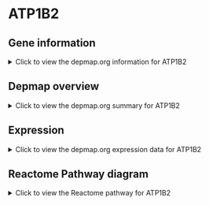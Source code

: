 <h1>ATP1B2</h1>

<h2>Gene information</h2>
<details>
  <summary>Click to view the depmap.org information for ATP1B2</summary>
  <p><a href="https://depmap.org/portal/gene/ATP1B2?tab=about" target="_BLANK">Open page in a new tab...</a></p>
  <iframe src="https://depmap.org/portal/gene/ATP1B2?tab=about" style="border:none;width:100%;height:800px"></iframe>
</details>

<h2>Depmap overview</h2>
<details>
  <summary>Click to view the depmap.org summary for ATP1B2</summary>
  <p><a href="https://depmap.org/portal/gene/ATP1B2?tab=overview" target="_BLANK">Open page in a new tab...</a></p>
  <iframe src="https://depmap.org/portal/gene/ATP1B2?tab=overview" style="border:none;width:100%;height:800px"></iframe>
</details>

<h2>Expression</h2>
<details>
  <summary>Click to view the depmap.org expression data for ATP1B2</summary>
  <p><a href="https://depmap.org/portal/gene/ATP1B2?tab=characterization" target="_BLANK">Open page in a new tab...</a></p>
  <iframe src="https://depmap.org/portal/gene/ATP1B2?tab=characterization" style="border:none;width:100%;height:800px"></iframe>
</details>



<h2>Reactome Pathway diagram</h2>
<details>
  <summary>Click to view the Reactome pathway for ATP1B2</summary>
  <p><a href="https://reactome.org/PathwayBrowser/#/R-HSA-936837" target="_BLANK">Open page in a new tab...</a></p>
  <p>Ion transport by P-type ATPases</p>
<iframe src="https://reactome.org/PathwayBrowser/#/R-HSA-936837" style="border:none;width:100%;height:800px"></iframe>
</details>



